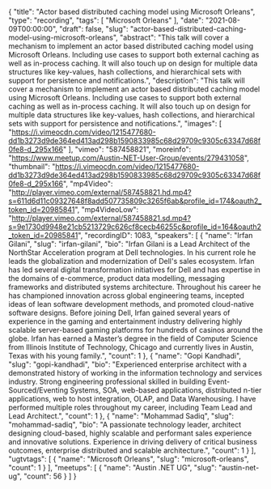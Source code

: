 {
  "title": "Actor based distributed caching model using Microsoft Orleans",
  "type": "recording",
  "tags": [
    "Microsoft Orleans"
  ],
  "date": "2021-08-09T00:00:00",
  "draft": false,
  "slug": "actor-based-distributed-caching-model-using-microsoft-orleans",
  "abstract": "This talk will cover a mechanism to implement an actor based distributed caching model using Microsoft Orleans. Including use cases to support both external caching as well as in-process caching. It will also touch up on design for multiple data structures like key-values, hash collections, and hierarchical sets with support for persistence and notifications.",
  "description": "This talk will cover a mechanism to implement an actor based distributed caching model using Microsoft Orleans. Including use cases to support both external caching as well as in-process caching. It will also touch up on design for multiple data structures like key-values, hash collections, and hierarchical sets with support for persistence and notifications.",
  "images": [
    "https://i.vimeocdn.com/video/1215477680-dd1b3273d9de364ed413ad298b1590833985c68d29709c9305c63347d68f0fe8-d_295x166"
  ],
  "vimeo": "587458821",
  "moreinfo": "https://www.meetup.com/Austin-NET-User-Group/events/279431058",
  "thumbnail": "https://i.vimeocdn.com/video/1215477680-dd1b3273d9de364ed413ad298b1590833985c68d29709c9305c63347d68f0fe8-d_295x166",
  "mp4Video": "http://player.vimeo.com/external/587458821.hd.mp4?s=611d6d11c09327648f8add507735809c3265f6ab&profile_id=174&oauth2_token_id=20985841",
  "mp4VideoLow": "http://player.vimeo.com/external/587458821.sd.mp4?s=9e1730d9948e21cb5213729c626cf8cecb46255c&profile_id=164&oauth2_token_id=20985841",
  "recordingID": 1083,
  "speakers": [
    {
      "name": "Irfan Gilani",
      "slug": "irfan-gilani",
      "bio": "Irfan Gilani is a Lead Architect of the NorthStar Acceleration program at Dell technologies. In his current role he leads the globalization and modernization of Dell's sales ecosystem.  Irfan has led several digital transformation initiatives for Dell and has expertise in the domains of e-commerce, product data modelling, messaging frameworks and distributed systems architecture. Throughout his career he has championed innovation across global engineering teams, incepted ideas of lean software development methods, and promoted cloud-native software designs.  Before joining Dell, Irfan gained several years of experience in the gaming and entertainment industry delivering highly scalable server-based gaming platforms for hundreds of casinos around the globe.  Irfan has earned a Master’s degree in the field of Computer Science from Illinois Institute of Technology, Chicago and currently lives in Austin, Texas with his young family.",
      "count": 1
    },
    {
      "name": "Gopi Kandhadi",
      "slug": "gopi-kandhadi",
      "bio": "Experienced enterprise architect with a demonstrated history of working in the information technology and services industry. Strong engineering professional skilled in building Event-Sourced/Eventing Systems, SOA, web-based applications, distributed n-tier applications, web to host integration, OLAP, and Data Warehousing. I have performed multiple roles throughout my career, including Team Lead and Lead Architect.",
      "count": 1
    },
    {
      "name": "Mohammad Sadiq",
      "slug": "mohammad-sadiq",
      "bio": "A passionate technology leader, architect designing cloud-based, highly scalable and performant sales experience and innovative solutions. Experience in driving delivery of critical business outcomes, enterprise distributed and scalable architecture.",
      "count": 1
    }
  ],
  "ugtvtags": [
    {
      "name": "Microsoft Orleans",
      "slug": "microsoft-orleans",
      "count": 1
    }
  ],
  "meetups": [
    {
      "name": "Austin .NET UG",
      "slug": "austin-net-ug",
      "count": 56
    }
  ]
}